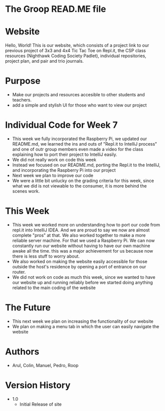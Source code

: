 # The Groop READ.ME file

# Website
Hello, World! This is our website, which consists of a project link to our previous project of 3x3 and 4x4 Tic Tac Toe on Repl.it, the CSP class resources (Nighthawk Coding Society Padlet), individual repositories, project plan, and pair and trio journals.  

# Purpose
* Make our projects and resources accesible to other students and teachers.
* add a simple and stylish UI for those who want to view our project

# Individual Code for Week 7
* This week we fully incorporated the Raspberry Pi, we updated our README.md, we learned the ins and outs of "Repl.it to IntelliJ process" and one of outr group members even made a video for the class explaining how to port their project to IntelliJ easily.
* We did not really work on code this week
* Instead we focused on our README.md, porting the Repl.it to the IntelliJ, and incorporating the Raspberry Pi into our project
* Next week we plan to improve our code
* We were a little bit unlucky on the grading criteria for this week, since what we did is not viewable to the consumer, it is more behind the scenes work.

# This Week
* This week we worked more on understanding how to port our code from repl.it into IntelliJ IDEA. And we are proud to say we now are almost complete "pros" at that. We also worked together to make a more reliable server machine. For that we used a Raspberry Pi. We can now constantly run our website without having to have our own machine awake all the time. this was a major achievement for us because now there is less stuff to worry about.
* We also worked on making the website easily accessible for those outside the host's residence by opening a port of entrance on our router.
* We did not work on code as much this week, since we wanted to have our website up and  running reliably before we started doing anything related to the main coding of the website


# The Future
* This next week we plan on increasing the functionality of our website
* We plan on making a menu tab in which the user can easily navigate the website

# Authors
* Arul, Colin, Manuel, Pedro, Roop

# Version History
* 1.0
    * Initial Release of site
    
